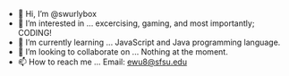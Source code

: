 - 👋 Hi, I’m @swurlybox
- 👀 I’m interested in ... excercising, gaming, and most importantly; CODING!
- 🌱 I’m currently learning ... JavaScript and Java programming language.
- 💞️ I’m looking to collaborate on ... Nothing at the moment.
- 📫 How to reach me ... Email: ewu8@sfsu.edu

<!---
swurlybox/swurlybox is a ✨ special ✨ repository because its `README.md` (this file) appears on your GitHub profile.
You can click the Preview link to take a look at your changes.
--->
